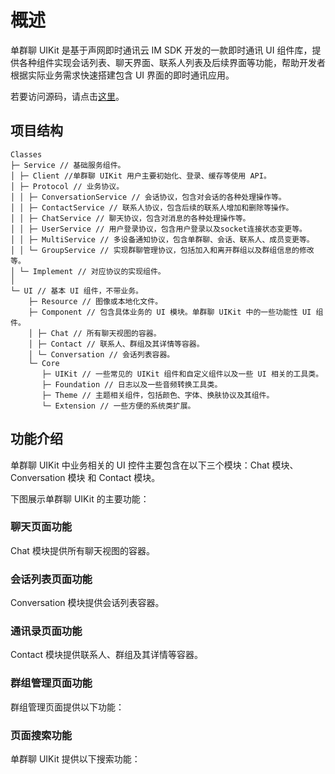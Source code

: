 # 概述

<Toc />

单群聊 UIKit 是基于声网即时通讯云 IM SDK 开发的一款即时通讯 UI 组件库，提供各种组件实现会话列表、聊天界面、联系人列表及后续界面等功能，帮助开发者根据实际业务需求快速搭建包含 UI 界面的即时通讯应用。

若要访问源码，请点击[这里](https://github.com/AgoraIO-Usecase/ShengwangChat-ios)。

## 项目结构

```
Classes
├─ Service // 基础服务组件。
│ ├─ Client //单群聊 UIKit 用户主要初始化、登录、缓存等使用 API。
│ ├─ Protocol // 业务协议。
│ │ ├─ ConversationService // 会话协议，包含对会话的各种处理操作等。
│ │ ├─ ContactService // 联系人协议，包含后续的联系人增加和删除等操作。
│ │ ├─ ChatService // 聊天协议，包含对消息的各种处理操作等。
│ │ ├─ UserService // 用户登录协议，包含用户登录以及socket连接状态变更等。
│ │ ├─ MultiService // 多设备通知协议，包含单群聊、会话、联系人、成员变更等。
│ │ └─ GroupService // 实现群聊管理协议，包括加入和离开群组以及群组信息的修改等。
│ └─ Implement // 对应协议的实现组件。
│
└─ UI // 基本 UI 组件，不带业务。
    ├─ Resource // 图像或本地化文件。
    ├─ Component // 包含具体业务的 UI 模块。单群聊 UIKit 中的一些功能性 UI 组件。
    │ ├─ Chat // 所有聊天视图的容器。
    │ ├─ Contact // 联系人、群组及其详情等容器。
    │ └─ Conversation // 会话列表容器。
    └─ Core
       ├─ UIKit // 一些常见的 UIKit 组件和自定义组件以及一些 UI 相关的工具类。
       ├─ Foundation // 日志以及一些音频转换工具类。
       ├─ Theme // 主题相关组件，包括颜色、字体、换肤协议及其组件。
       └─ Extension // 一些方便的系统类扩展。
 ```    

## 功能介绍

单群聊 UIKit 中业务相关的 UI 控件主要包含在以下三个模块：Chat 模块、Conversation 模块 和 Contact 模块。

下图展示单群聊 UIKit 的主要功能：

<ImageGallery>
  <ImageItem src="/images/uikit/chatuikit/ios/main_chat.png" title="聊天页面" />
  <ImageItem src="/images/uikit/chatuikit/ios/main_conversation_list.png" title="会话列表" />
  <ImageItem src="/images/uikit/chatuikit/ios/main_contact_list.png" title="通讯录" />
  <ImageItem src="/images/uikit/chatuikit/ios/main_chat_group.png" title="群聊" />
</ImageGallery>

### 聊天页面功能

Chat 模块提供所有聊天视图的容器。

<ImageGallery :columns="3">
  <ImageItem src="/images/uikit/chatuikit/ios/chat_detail.png" title="聊天页面" />
  <ImageItem src="/images/uikit/chatuikit/ios/message_types_2.png" title="发送多种类型的消息" />
  <ImageItem src="/images/uikit/chatuikit/ios/message_longpress_2.png" title="消息长按操作" />
  <ImageItem src="/images/uikit/chatuikit/ios/message_reply.png" title="消息引用" />
  <ImageItem src="/images/uikit/chatuikit/ios/message_deliveryreceipt.png" title="已发送回执" />
  <ImageItem src="/images/uikit/chatuikit/ios/message_readreceipt.png" title="已读回执" />
</ImageGallery>

### 会话列表页面功能

Conversation 模块提供会话列表容器。

<ImageGallery>
  <ImageItem src="/images/uikit/chatuikit/ios/conversation_slide.png" title="会话左滑/右滑" />
  <ImageItem src="/images/uikit/chatuikit/ios/conversation_operation.png" title="会话操作" />
</ImageGallery>

### 通讯录页面功能

Contact 模块提供联系人、群组及其详情等容器。

<ImageGallery>
  <ImageItem src="/images/uikit/chatuikit/ios/contact_list.png" title="联系人列表" />
  <ImageItem src="/images/uikit/chatuikit/ios/contact_detail.png" title="联系人详情" />
  <ImageItem src="/images/uikit/chatuikit/ios/block_list.png" title="联系人黑名单" />
  <ImageItem src="/images/uikit/chatuikit/ios/group_list.png" title="群组列表" />
</ImageGallery>

### 群组管理页面功能

群组管理页面提供以下功能：

<ImageGallery>
  <ImageItem src="/images/uikit/chatuikit/ios/group_detail.png" title="群详情管理" />
  <ImageItem src="/images/uikit/chatuikit/ios/group_member.png" title="群成员管理" />
  <ImageItem src="/images/uikit/chatuikit/ios/group_thread.png" title="话题" />
  <ImageItem src="/images/uikit/chatuikit/ios/group_pin.png" title="消息置顶" />
</ImageGallery>

### 页面搜索功能

单群聊 UIKit 提供以下搜索功能：

<ImageGallery :columns="3">
  <ImageItem src="/images/uikit/chatuikit/ios/search_conversation.png" title="搜索会话名称" />
  <ImageItem src="/images/uikit/chatuikit/ios/search_contact.png" title="搜索联系人名称" />
  <ImageItem src="/images/uikit/chatuikit/ios/search_chat_history.png" title="搜索聊天历史" />
</ImageGallery>

